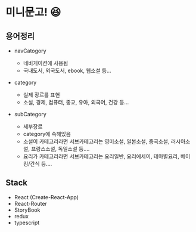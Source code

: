 # 미니문고! 😆

용어정리
---

 - navCatogory
   - 네비게이션에 사용됨
   - 국내도서, 외국도서, ebook, 웹소설 등...

 - category
   - 실제 장르를 표현
   - 소설, 경제, 컴퓨터, 종교, 유아, 외국어, 건강 등...
 
 - subCategory
   - 세부장르
   - category에 속해있음
   - 소설이 카테고리라면 서브카테고리는 영미소설, 일본소설, 중국소설, 러시아소설, 프랑스소설, 독일소설 등....
   - 요리가 카테고리라면 서브카테고리는 요리일반, 요리에세이, 테마별요리, 베이킹/간식 등....


Stack
-----

- React (Create-React-App)
- React-Router
- StoryBook
- redux
- typescript


